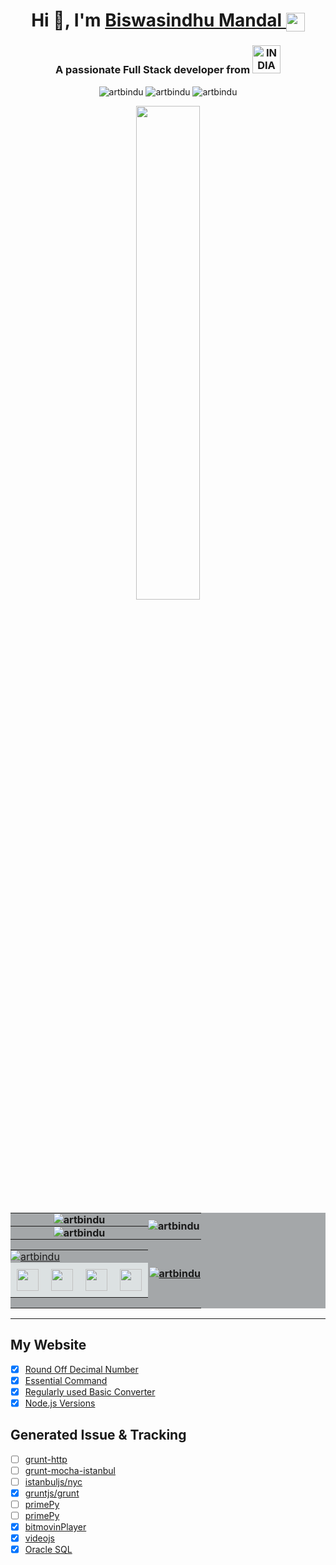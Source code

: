<h1 align="center">Hi 👋, I'm 
	<a href="https://artbindu-app.github.io/whoami/index.html" target="_blank">
        Biswasindhu Mandal 
	    <img align="center" padding="1px" src="https://artbindu-app.github.io/whoami/favicon.ico" height="30px">
	</a>
</h1>
<h3 align="center">A passionate Full Stack developer from 
    <a href="https://knowindia.india.gov.in/profile/" target="_blank">
        <img src="https://blogger.googleusercontent.com/img/b/R29vZ2xl/AVvXsEiX6TH3MXo-zzVneKFhf0bTdzzLuz_fWp6Ls4F6Z43WP1o7KnFuk3y2oYc3PcKZ9D5ybFksoxL84ZMfiOycWdOJ9DiwTlayyHqriSHba3oand3sqRsqtItMAdcwfrctHVn_p_xyqUbDx9s/s1600/India_flag_with_emblem.gif" width="45" alt="INDIA">
    </a>
</h3>
<div align="center">
    <img src="https://komarev.com/ghpvc/?username=artbindu&label=Profile%20views&color=0e75b6&style=flat" alt="artbindu"/>
    <img src="https://img.shields.io/github/stars/artbindu?style=flat" alt="artbindu">
    <img src="https://img.shields.io/github/followers/artbindu?style=flat" alt="artbindu">
</div>
<p align="center"> 
    <a href="https://stackoverflow.com/users/10850045/art-bindu?tab=profile">
        <img align="center" src="https://so-stats-kurt-liao.vercel.app/api?user=10850045" width="45%"/>
    </a>
</p>

<table style="border-collapse: collapse;background-color:rgb(164, 167, 169);">
    <tr>
		<th style="padding:0;margin:0;">
		    <img align="center" src="https://github-readme-stats.vercel.app/api?username=artbindu&show_icons=true&theme=dark#gh-dark-mode-only&locale=en" alt="artbindu"/>
		</th>
        <th rowspan="2" style="padding:0;margin:0;">
		    <img align="left" src="https://github-readme-stats.vercel.app/api/top-langs?username=artbindu&show_icons=true&locale=en&langs_count=10&theme=dark#gh-dark-mode-only" alt="artbindu"/>
		</th>
	</tr>
    <tr> <!-- demolab configure: https://streak-stats.demolab.com/demo/?user=artbindu -->
        <th style="padding:0;margin:0;">
		    <img align="center" src="https://streak-stats.demolab.com/?user=artbindu&theme=github-green-purple&hide_border=true&short_numbers=true" alt="artbindu"/>
		</th>
    </tr>
    <tr>
		<th style="padding:0;margin:0;">
            <table>
                <tr><!-- https://in.linkedin.com/in/artbindu?trk=profile-badge -->
                    <td colspan="4" style="padding:0;margin:0;">
                       <a href="https://www.hackerrank.com/artbindu">
                            <img align="center" src="https://hackerrank-badges.vercel.app/artbindu" alt="artbindu"/>
                        </a>
                    </td>
                </tr>
                <tr>
                    <td align="center" style="padding:0;margin:0;">
                        <a href="https://www.hackerearth.com/@artbindu">
                            <img align="center" width="35px" style="background-color:rgb(220, 225, 226);padding:10px;" src="https://cdn.simpleicons.org/hackerearth/lblue"/>
                        </a>
                    </td>
                    <td align="center" style="padding:0;margin:0;"> <!-- https://leetcode-badge-showcase.vercel.app/api?username=artbindu -->
                        <a href="https://leetcode.com/artbindu/">
                            <img align="center" width="35px" style="background-color:rgb(220, 225, 226);padding:10px;" src="https://cdn.simpleicons.org/leetcode"/>
                        </a>
                    </td>
                    <td align="center" style="padding:0;margin:0;">
                        <a href="https://bitbucket.org/artbindu/">
                            <img align="center" width="35px" style="background-color:rgb(220, 225, 226);padding:10px;" src="https://cdn.simpleicons.org/bitbucket/lblue"/>
                        </a>
                    </td>
                    <td align="center" style="padding:0;margin:0;">
                        <a href="https://in.linkedin.com/in/artbindu?trk=profile-badge">
                            <img align="center" width="35px" style="background-color:rgb(220, 225, 226);padding:10px;" src="https://artbindu-app.github.io/whoami/images/icons/linkedin-icon.svg"/>
                        </a>
                    </td>
                </tr>
            </table>
		</th>
	   <th style="padding:0;margin:0;">
			<a href="https://github.com/ryo-ma/github-profile-trophy">
                <img src="https://github-profile-trophy.vercel.app/?username=artbindu&theme=onedark&margin-w=3&column=3" alt="artbindu"/>
            </a>
		</th>
    </tr>
</table>

<!-- ## Connect With Me
<div class="badge-base LI-profile-badge" data-locale="en_US" data-size="medium" data-theme="dark" data-type="HORIZONTAL" data-vanity="artbindu" data-version="v1"><a class="badge-base__link LI-simple-link" href="https://in.linkedin.com/in/artbindu?trk=profile-badge"></a></div>
<script src="https://platform.linkedin.com/badges/js/profile.js" async defer type="text/javascript"></script> -->
<hr/>

## My Website

- [x] <a href="https://artbindu-app.github.io/roundoff_number/index.html" target="_blank">Round Off Decimal Number</a>
- [x] <a href="https://artbindu-app.github.io/essential_command/index.html" target="_blank">Essential Command</a>
- [x] <a href="https://artbindu-app.github.io/roundoff_number/converter.html" target="_blank">Regularly used Basic Converter</a>
- [x] <a href="https://artbindu-app.github.io/roundoff_number/node-version.html" target="_blank">Node.js Versions</a>

## Generated Issue & Tracking

- [ ] <a href="https://github.com/johngeorgewright/grunt-http/issues/59" target="_blank">grunt-http</a>
- [ ] <a href="https://github.com/pocesar/grunt-mocha-istanbul/issues/75" target="_blank">grunt-mocha-istanbul</a>
- [ ] <a href="https://github.com/istanbuljs/nyc/issues/1491" target="_blank">istanbuljs/nyc</a>
- [x] <a href="https://github.com/gruntjs/grunt/issues/1752" target="_blank">gruntjs/grunt</a>
- [ ] <a href="https://github.com/janaindrajit/primePy/issues/7" target="_blank">primePy</a>
- [ ] <a href="https://github.com/janaindrajit/primePy/issues/8" target="_blank">primePy</a>
- [x] <a href="https://developer.bitmovin.com/playback/docs/release-notes-web#81200" target="_blank">bitmovinPlayer</a>
- [x] <a href="https://github.com/videojs/video.js/issues/8306" target="_blank">videojs</a>
- [x] <a href="https://github.com/oracle/node-oracledb/issues/1681" target="_blank">Oracle SQL</a>